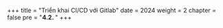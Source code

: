 +++
title = "Triển khai CI/CD với Gitlab"
date = 2024
weight = 2
chapter = false
pre = "<b>4.2. </b>"
+++

